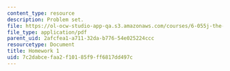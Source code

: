 ```yaml
---
content_type: resource
description: Problem set.
file: https://ol-ocw-studio-app-qa.s3.amazonaws.com/courses/6-055j-the-art-of-approximation-in-science-and-engineering-spring-2008/7c2dabcefaa2f10185f9ff6817dd497c_hw01.pdf
file_type: application/pdf
parent_uid: 2afcfea1-a711-32da-b776-54e025224ccc
resourcetype: Document
title: Homework 1
uid: 7c2dabce-faa2-f101-85f9-ff6817dd497c
---
```


